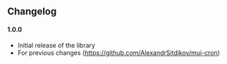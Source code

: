 ## Changelog

#### 1.0.0

- Initial release of the library
- For previous changes (https://github.com/AlexandrSitdikov/mui-cron)
